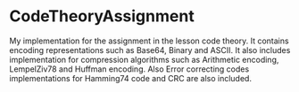# CodeTheoryAssignment
My implementation for the assignment in the lesson code theory. It contains encoding representations such as Base64, Binary and ASCII. It also includes implementation for compression algorithms such as Arithmetic encoding, LempelZiv78 and Huffman encoding. Also Error correcting codes implementations for Hamming74 code and CRC are also included.
